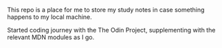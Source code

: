 This repo is a place for me to store my study notes in case something happens to my local machine. 

Started coding journey with the The Odin Project, supplementing with the relevant MDN modules as I go.